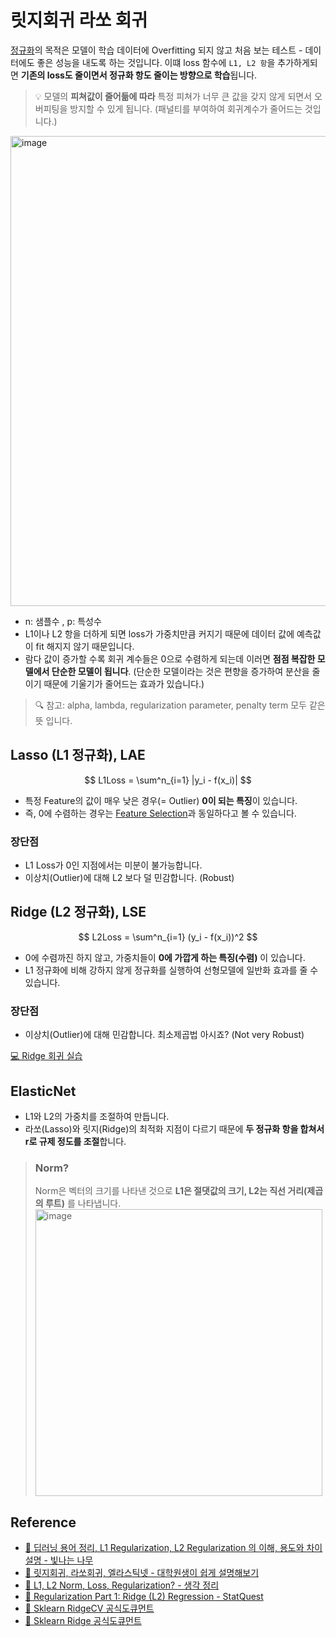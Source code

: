 # 릿지회귀 라쏘 회귀
[정규화](https://github.com/dustin-kang/dataStudy/blob/main/ML/lesson/007_모델_평가와_모델_개선.md#일반화generalization)의 목적은 모델이 학습 데이터에 Overfitting 되지 않고 처음 보는 테스트 - 데이터에도 좋은 성능을 내도록 하는 것입니다. 이떄 loss 함수에 `L1, L2 항`을  추가하게되면 **기존의 loss도 줄이면서 정규화 항도 줄이는 방향으로 학습**됩니다. 

> 💡 모델의 **피쳐값이 줄어듦에 따라** 특정 피쳐가 너무 큰 값을 갖지 않게 되면서 오버피팅을 방지할 수 있게 됩니다. (패널티를 부여하여 회귀계수가 줄어드는 것입니다.)

<img width="752" alt="image" src="https://user-images.githubusercontent.com/55238671/213112324-66379f58-eb0e-454f-88e7-e4401947749c.png">

- n: 샘플수 , p: 특성수
- L1이나 L2 항을 더하게 되면 loss가 가중치만큼 커지기 때문에 데이터 값에 예측값이 fit 해지지 않기 때문입니다.
- 람다 값이 증가할 수록 회귀 계수들은 0으로 수렴하게 되는데 이러면 **점점 복잡한 모델에서 단순한 모델이 됩니다**. (단순한 모델이라는 것은 편향을 증가하여 분산을 줄이기 때문에 기울기가 줄어드는 효과가 있습니다.) 

> 🔍 참고: alpha, lambda, regularization parameter, penalty term 모두 같은 뜻 입니다.

## Lasso (L1 정규화), LAE

$$ L1Loss = \sum^n_{i=1} |y_i - f(x_i)| $$

- 특정 Feature의 값이 매우 낮은 경우(= Outlier) **0이 되는 특징**이 있습니다.
- 즉, 0에 수렴하는 경우는 [Feature Selection](https://github.com/dustin-kang/dataStudy/blob/main/ML/lesson/010_데이터_전처리와_특성선택.md#embedded-method)과 동일하다고 볼 수 있습니다.

### 장단점

- L1 Loss가 0인 지점에서는 미분이 불가능합니다.
- 이상치(Outlier)에 대해 L2 보다 덜 민감합니다. (Robust)

## Ridge (L2 정규화), LSE

$$ L2Loss = \sum^n_{i=1} (y_i - f(x_i))^2 $$

- 0에 수렴까진 하지 않고, 가중치들이 **0에 가깝게 하는 특징(수렴)** 이 있습니다. 
- L1 정규화에 비해 강하지 않게 정규화를 실행하여 선형모델에 일반화 효과를 줄 수 있습니다.

### 장단점


- 이상치(Outlier)에 대해 민감합니다. 최소제곱법 아시죠? (Not very Robust)

[💻 Ridge 회귀 실습](https://github.com/dustin-kang/dataStudy/blob/main/ML/practice/008_Ridge.ipynb)

## ElasticNet

- L1와 L2의 가중치를 조절하여 만듭니다. 
- 라쏘(Lasso)와 릿지(Ridge)의 최적화 지점이 다르기 때문에 **두 정규화 항을 합쳐서** **r로 규제 정도를 조절**합니다.

> ### Norm?
> Norm은 벡터의 크기를 나타낸 것으로 **L1은 절댓값의 크기, L2는 직선 거리(제곱의 루트)** 를 나타냅니다.
> <img width="459" alt="image" src="https://user-images.githubusercontent.com/55238671/213112397-74234c08-e550-4776-8fec-8fdbfa1415b9.png">



## Reference
- [🔗 딥러닝 용어 정리, L1 Regularization, L2 Regularization 의 이해, 용도와 차이 설명 - 빛나는 나무](https://light-tree.tistory.com/125)
- [🔗 릿지회귀, 라쏘회귀, 엘라스틱넷 - 대학원생이 쉽게 설명해보기](https://hwiyong.tistory.com/93)
- [🔗 L1, L2 Norm, Loss, Regularization? - 생각 정리](https://junklee.tistory.com/29)
- [📼 Regularization Part 1: Ridge (L2) Regression - StatQuest](https://youtu.be/Q81RR3yKn30?t=635)
- [🔗 Sklearn RidgeCV 공식도큐먼트 ](https://scikit-learn.org/stable/modules/generated/sklearn.linear_model.RidgeCV.html)
- [🔗 Sklearn Ridge 공식도큐먼트 ](https://scikit-learn.org/stable/modules/generated/sklearn.linear_model.Ridge.html#sklearn.linear_model.Ridge)
